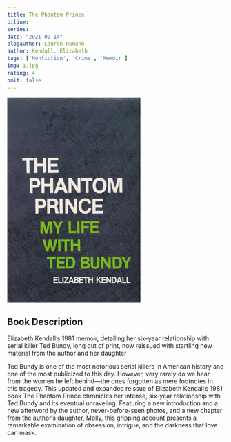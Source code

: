 ```yaml
---
title: The Phantom Prince
biline:
series: 
date: "2021-02-14"
blogauthor: Lauren Hamann
author: Kendall, Elizabeth
tags: ['Nonfiction', 'Crime', 'Memoir']
img: 1.jpg
rating: 4
omit: false
---
```


![Book Cover](1.jpg)

## Book Description


Elizabeth Kendall’s 1981 memoir, detailing her six-year relationship with serial killer Ted Bundy, long out of print, now reissued with startling new material from the author and her daughter

Ted Bundy is one of the most notorious serial killers in American history and one of the most publicized to this day. However, very rarely do we hear from the women he left behind—the ones forgotten as mere footnotes in this tragedy. This updated and expanded reissue of Elizabeth Kendall’s 1981 book The Phantom Prince chronicles her intense, six-year relationship with Ted Bundy and its eventual unraveling. Featuring a new introduction and a new afterword by the author, never-before-seen photos, and a new chapter from the author’s daughter, Molly, this gripping account presents a remarkable examination of obsession, intrigue, and the darkness that love can mask.